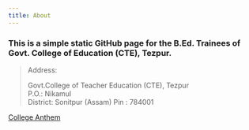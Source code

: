 ```yaml
---
title: About
---
```


### This is a simple static GitHub page for the B.Ed. Trainees of Govt. College of Education (CTE), Tezpur.
> Address:
>
> Govt.College of Teacher Education (CTE), Tezpur
> <br>P.O.: Nikamul<br>District: Sonitpur (Assam)
> Pin : 784001<br/>

[College Anthem](https://ctetezpurtrainees.github.io/ca/)

